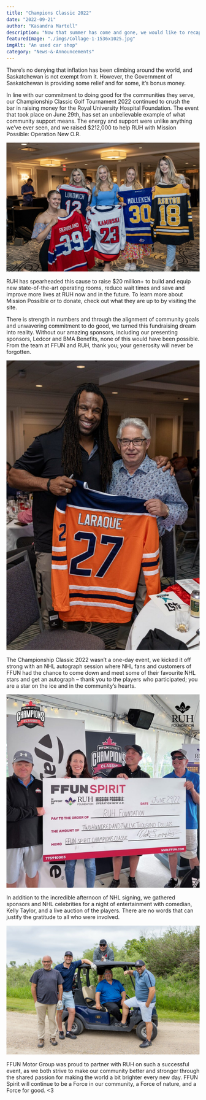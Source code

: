 ```yaml
---
title: "Champions Classic 2022"
date: "2022-09-21"
author: "Kasandra Martell"
description: "Now that summer has come and gone, we would like to recap one of our favourite highlights!"
featuredImage: "./imgs/Collage-1-1536x1025.jpg"
imgAlt: "An used car shop"
category: "News-&-Announcements"
---
```


There’s no denying that inflation has been climbing around the world, and Saskatchewan is not exempt from it. However, the Government of Saskatchewan is providing some relief and for some, it’s bonus money.

<!-- ![Markdown Logo](./imgs/Collage-1-1536x1025.jpg) -->

In line with our commitment to doing good for the communities they serve, our Championship Classic Golf Tournament 2022 continued to crush the bar in raising money for the Royal University Hospital Foundation. The event that took place on June 29th, has set an unbelievable example of what community support means. The energy and support were unlike anything we’ve ever seen, and we raised $212,000 to help RUH with Mission Possible: Operation New O.R.

![Markdown Logo](./imgs/Copy-of-FFUN-Golf-Tournament-2022-130-of-299-1536x1025.jpg)

RUH has spearheaded this cause to raise $20 million+ to build and equip new state-of-the-art operating rooms, reduce wait times and save and improve more lives at RUH now and in the future. To learn more about Mission Possible or to donate, check out what they are up to by visiting the site.

There is strength in numbers and through the alignment of community goals and unwavering commitment to do good, we turned this fundraising dream into reality. Without our amazing sponsors, including our presenting sponsors, Ledcor and BMA Benefits, none of this would have been possible. From the team at FFUN and RUH, thank you; your generosity will never be forgotten.

![Markdown Logo](./imgs/Copy-of-FFUN-Golf-Tournament-2022-111-of-299-768x1151.jpg)

The Championship Classic 2022 wasn’t a one-day event, we kicked it off strong with an NHL autograph session where NHL fans and customers of FFUN had the chance to come down and meet some of their favourite NHL stars and get an autograph – thank you to the players who participated; you are a star on the ice and in the community’s hearts.

![Markdown Logo](./imgs/Copy-of-Cheque.jpg)

In addition to the incredible afternoon of NHL signing, we gathered sponsors and NHL celebrities for a night of entertainment with comedian, Kelly Taylor, and a live auction of the players. There are no words that can justify the gratitude to all who were involved.

![Markdown Logo](./imgs/Collage-1-1536x1025.jpg)

FFUN Motor Group was proud to partner with RUH on such a successful event, as we both strive to make our community better and stronger through the shared passion for making the world a bit brighter every new day. FFUN Spirit will continue to be a Force in our community, a Force of nature, and a Force for good. <3
